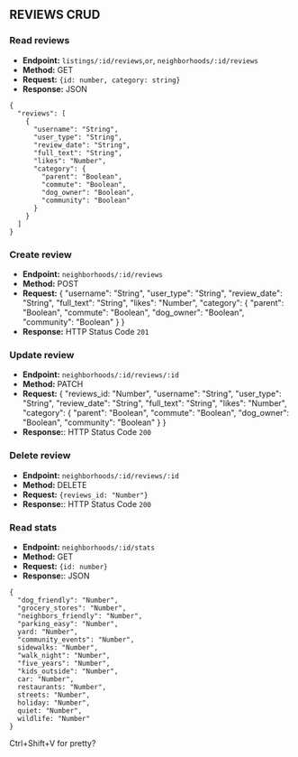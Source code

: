 ## REVIEWS CRUD

### Read reviews
* **Endpoint:** `listings/:id/reviews`,`or`, `neighborhoods/:id/reviews`
* **Method:** GET
* **Request:** `{id: number, category: string}`
* **Response:** JSON
```
{
  "reviews": [
    {
      "username": "String",
      "user_type": "String",
      "review_date": "String",
      "full_text": "String",
      "likes": "Number",
      "category": {
        "parent": "Boolean",
        "commute": "Boolean",
        "dog_owner": "Boolean",
        "community": "Boolean"
      }
    }
  ]
}
```

### Create review
* **Endpoint:** `neighborhoods/:id/reviews`
* **Method:** POST
* **Request:**
    {
      "username": "String",
      "user_type": "String",
      "review_date": "String",
      "full_text": "String",
      "likes": "Number",
      "category": {
        "parent": "Boolean",
        "commute": "Boolean",
        "dog_owner": "Boolean",
        "community": "Boolean"
      }
    }
* **Response:** HTTP Status Code `201`

### Update review
* **Endpoint:** `neighborhoods/:id/reviews/:id`
* **Method:** PATCH
* **Request:**
    {
      "reviews_id: "Number",
      "username": "String",
      "user_type": "String",
      "review_date": "String",
      "full_text": "String",
      "likes": "Number",
      "category": {
        "parent": "Boolean",
        "commute": "Boolean",
        "dog_owner": "Boolean",
        "community": "Boolean"
      }
    }
* **Response:**: HTTP Status Code `200`

### Delete review
* **Endpoint:** `neighborhoods/:id/reviews/:id`
* **Method:** DELETE
* **Request:** `{reviews_id: "Number"}`
* **Response:**: HTTP Status Code `200`

### Read stats
* **Endpoint:** `neighborhoods/:id/stats`
* **Method:** GET
* **Request:** `{id: number}`
* **Response:**: JSON
```
{
  "dog_friendly": "Number",
  "grocery_stores": "Number",
  "neighbors_friendly": "Number",
  "parking_easy": "Number",
  yard: "Number",
  "community_events": "Number",
  sidewalks: "Number",
  "walk_night": "Number",
  "five_years": "Number",
  "kids_outside": "Number",
  car: "Number",
  restaurants: "Number",
  streets: "Number",
  holiday: "Number",
  quiet: "Number",
  wildlife: "Number"
}
```


Ctrl+Shift+V for pretty?